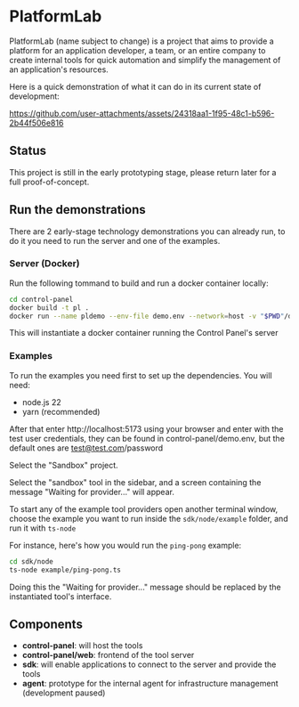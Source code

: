 # PlatformLab

PlatformLab (name subject to change) is a project that aims to provide a platform for an application developer, a team, or an entire company to create internal tools for quick automation and simplify the management of an application's resources.

Here is a quick demonstration of what it can do in its current state of development:



https://github.com/user-attachments/assets/24318aa1-1f95-48c1-b596-2b44f506e816



## Status 
This project is still in the early prototyping stage, please return later for a full proof-of-concept.


## Run the demonstrations
There are 2 early-stage technology demonstrations you can already run, to do it you need to run the server and one of the examples.

### Server (Docker)

Run the following tommand to build and run a docker container locally:

```bash
cd control-panel
docker build -t pl .
docker run --name pldemo --env-file demo.env --network=host -v "$PWD"/data:/data pl
```

This will instantiate a docker container running the Control Panel's server


### Examples

To run the examples you need first to set up the dependencies. You will need:
 - node.js 22
 - yarn (recommended)


After that enter http://localhost:5173 using your browser and enter with the test user credentials, they can be found in control-panel/demo.env, but the default ones are test@test.com/password

Select the "Sandbox" project.

Select the "sandbox" tool in the sidebar, and a screen containing the message "Waiting for provider..." will appear.

To start any of the example tool providers open another terminal window, choose the example you want to run inside the `sdk/node/example` folder, and run it with `ts-node`

For instance, here's how you would run the `ping-pong` example:
```bash
cd sdk/node
ts-node example/ping-pong.ts 
```

Doing this the "Waiting for provider..." message should be replaced by the instantiated tool's interface. 

## Components
 - **control-panel**: will host the tools
 - **control-panel/web**: frontend of the tool server
 - **sdk**: will enable applications to connect to the server and provide the tools
 - **agent**: prototype for the internal agent for infrastructure management (development paused)